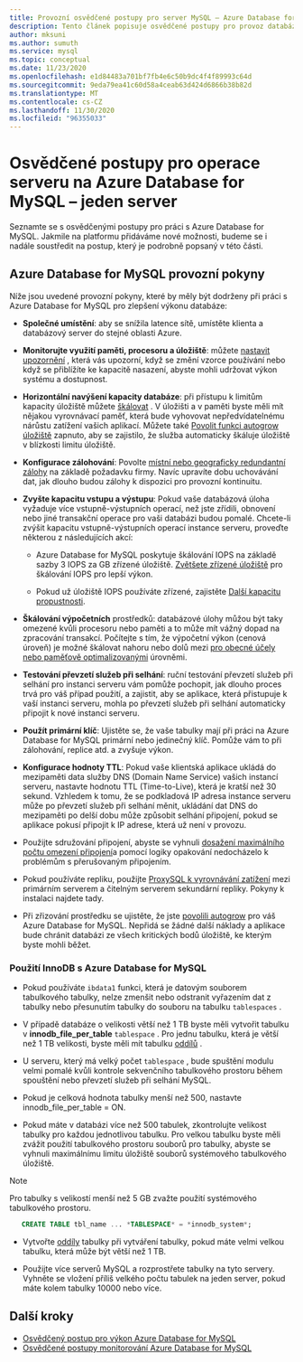 ```yaml
---
title: Provozní osvědčené postupy pro server MySQL – Azure Database for MySQL
description: Tento článek popisuje osvědčené postupy pro provoz databáze MySQL v Azure.
author: mksuni
ms.author: sumuth
ms.service: mysql
ms.topic: conceptual
ms.date: 11/23/2020
ms.openlocfilehash: e1d84483a701bf7fb4e6c50b9dc4f4f89993c64d
ms.sourcegitcommit: 9eda79ea41c60d58a4ceab63d424d6866b38b82d
ms.translationtype: MT
ms.contentlocale: cs-CZ
ms.lasthandoff: 11/30/2020
ms.locfileid: "96355033"
---
```

# <a name="best-practices-for-server-operations-on-azure-database-for-mysql--single-server"></a>Osvědčené postupy pro operace serveru na Azure Database for MySQL – jeden server

Seznamte se s osvědčenými postupy pro práci s Azure Database for MySQL. Jakmile na platformu přidáváme nové možnosti, budeme se i nadále soustředit na postup, který je podrobně popsaný v této části.

## <a name="azure-database-for-mysql-operational-guidelines"></a>Azure Database for MySQL provozní pokyny 

Níže jsou uvedené provozní pokyny, které by měly být dodrženy při práci s Azure Database for MySQL pro zlepšení výkonu databáze: 

* **Společné umístění**: aby se snížila latence sítě, umístěte klienta a databázový server do stejné oblasti Azure.

* **Monitorujte využití paměti, procesoru a úložiště**: můžete [nastavit upozornění](howto-alert-on-metric.md) , která vás upozorní, když se změní vzorce používání nebo když se přiblížíte ke kapacitě nasazení, abyste mohli udržovat výkon systému a dostupnost. 

* **Horizontální navýšení kapacity databáze**: při přístupu k limitům kapacity úložiště můžete [škálovat](howto-create-manage-server-portal.md) . V úložišti a v paměti byste měli mít nějakou vyrovnávací paměť, která bude vyhovovat nepředvídatelnému nárůstu zatížení vašich aplikací. Můžete také [Povolit funkci autogrow úložiště](howto-auto-grow-storage-portal.md) zapnuto, aby se zajistilo, že služba automaticky škáluje úložiště v blízkosti limitu úložiště. 

* **Konfigurace zálohování**: Povolte [místní nebo geograficky redundantní zálohy](howto-restore-server-portal.md#set-backup-configuration) na základě požadavku firmy. Navíc upravíte dobu uchovávání dat, jak dlouho budou zálohy k dispozici pro provozní kontinuitu. 

* **Zvyšte kapacitu vstupu a výstupu**: Pokud vaše databázová úloha vyžaduje více vstupně-výstupních operací, než jste zřídili, obnovení nebo jiné transakční operace pro vaši databázi budou pomalé. Chcete-li zvýšit kapacitu vstupně-výstupních operací instance serveru, proveďte některou z následujících akcí: 

    * Azure Database for MySQL poskytuje škálování IOPS na základě sazby 3 IOPS za GB zřízené úložiště. [Zvětšete zřízené úložiště](howto-create-manage-server-portal.md#scale-storage-up) pro škálování IOPS pro lepší výkon. 

    * Pokud už úložiště IOPS používáte zřízené, zajistěte [Další kapacitu propustnosti](howto-create-manage-server-portal.md#scale-storage-up). 

* **Škálování výpočetních** prostředků: databázové úlohy můžou být taky omezené kvůli procesoru nebo paměti a to může mít vážný dopad na zpracování transakcí. Počítejte s tím, že výpočetní výkon (cenová úroveň) je možné škálovat nahoru nebo dolů mezi [pro obecné účely nebo paměťově optimalizovanými](concepts-pricing-tiers.md) úrovněmi. 

* **Testování převzetí služeb při selhání**: ruční testování převzetí služeb při selhání pro instanci serveru vám pomůže pochopit, jak dlouho proces trvá pro váš případ použití, a zajistit, aby se aplikace, která přistupuje k vaší instanci serveru, mohla po převzetí služeb při selhání automaticky připojit k nové instanci serveru.

* **Použít primární klíč**: Ujistěte se, že vaše tabulky mají při práci na Azure Database for MySQL primární nebo jedinečný klíč. Pomůže vám to při zálohování, replice atd. a zvyšuje výkon.

* **Konfigurace hodnoty TTL**: Pokud vaše klientská aplikace ukládá do mezipaměti data služby DNS (Domain Name Service) vašich instancí serveru, nastavte hodnotu TTL (Time-to-Live), která je kratší než 30 sekund. Vzhledem k tomu, že se podkladová IP adresa instance serveru může po převzetí služeb při selhání měnit, ukládání dat DNS do mezipaměti po delší dobu může způsobit selhání připojení, pokud se aplikace pokusí připojit k IP adrese, která už není v provozu.

* Použijte sdružování připojení, abyste se vyhnuli [dosažení maximálního počtu omezení připojení](concepts-server-parameters.md#max_connections)a pomocí logiky opakování nedocházelo k problémům s přerušovaným připojením. 

* Pokud používáte repliku, použijte [ProxySQL k vyrovnávání zatížení](https://techcommunity.microsoft.com/t5/azure-database-for-mysql/scaling-an-azure-database-for-mysql-workload-running-on/ba-p/1105847) mezi primárním serverem a čitelným serverem sekundární repliky. Pokyny k instalaci najdete tady. </br> 

* Při zřizování prostředku se ujistěte, že jste [povolili autogrow](howto-auto-grow-storage-portal.md) pro váš Azure Database for MySQL. Nepřidá se žádné další náklady a aplikace bude chránit databázi ze všech kritických bodů úložiště, ke kterým byste mohli běžet. </br> 


### <a name="using-innodb-with-azure-database-for-mysql"></a>Použití InnoDB s Azure Database for MySQL

*   Pokud používáte `ibdata1` funkci, která je datovým souborem tabulkového tabulky, nelze zmenšit nebo odstranit vyřazením dat z tabulky nebo přesunutím tabulky do souboru na tabulku `tablespaces` .

* V případě databáze o velikosti větší než 1 TB byste měli vytvořit tabulku v **innodb_file_per_table** `tablespace` . Pro jednu tabulku, která je větší než 1 TB velikosti, byste měli mít tabulku [oddílů](https://dev.mysql.com/doc/refman/5.7/en/partitioning.html) .

*   U serveru, který má velký počet `tablespace` , bude spuštění modulu velmi pomalé kvůli kontrole sekvenčního tabulkového prostoru během spouštění nebo převzetí služeb při selhání MySQL. 

* Pokud je celková hodnota tabulky menší než 500, nastavte innodb_file_per_table = ON.

* Pokud máte v databázi více než 500 tabulek, zkontrolujte velikost tabulky pro každou jednotlivou tabulku. Pro velkou tabulku byste měli zvážit použití tabulkového prostoru souborů pro tabulky, abyste se vyhnuli maximálnímu limitu úložiště souborů systémového tabulkového úložiště.

> [!NOTE]
> Pro tabulky s velikostí menší než 5 GB zvažte použití systémového tabulkového prostoru. 
> ```sql
>    CREATE TABLE tbl_name ... *TABLESPACE* = *innodb_system*;
> ```

* Vytvořte [oddíly](https://dev.mysql.com/doc/refman/5.7/en/partitioning.html) tabulky při vytváření tabulky, pokud máte velmi velkou tabulku, která může být větší než 1 TB.

* Použijte více serverů MySQL a rozprostřete tabulky na tyto servery. Vyhněte se vložení příliš velkého počtu tabulek na jeden server, pokud máte kolem tabulky 10000 nebo více. 

## <a name="next-steps"></a>Další kroky
- [Osvědčený postup pro výkon Azure Database for MySQL](concept-performance-best-practices.md)
- [Osvědčené postupy monitorování Azure Database for MySQL](concept-monitoring-best-practices.md)
